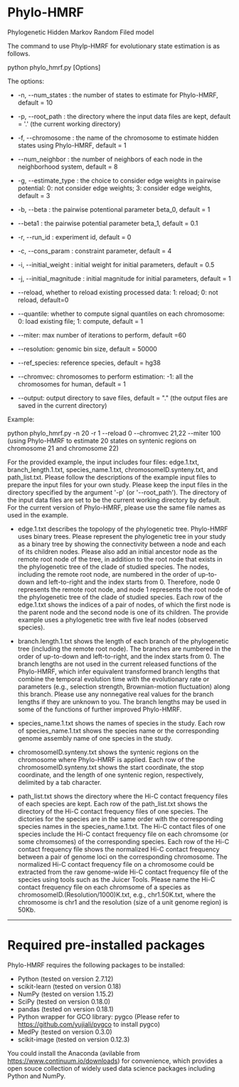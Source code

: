 # Phylo-HMRF

Phylogenetic Hidden Markov Random Filed model

The command to use Phylp-HMRF for evolutionary state estimation is as follows. 

python phylo_hmrf.py [Options]

The options:

- -n, --num_states : the number of states to estimate for Phylo-HMRF, default = 10

- -p, --root_path : the directory where the input data files are kept, default = '.' (the current working directory)

- -f, --chromosome : the name of the chromosome to estimate hidden states using Phylo-HMRF, default = 1

- --num_neighbor : the number of neighbors of each node in the neighborhood system, default = 8

- -g, --estimate_type : the choice to consider edge weights in pairwise potential: 0: not consider edge weights; 3: consider edge weights, default = 3

- -b, --beta : the pairwise potentional parameter beta_0, default = 1

- --beta1 : the pairwise potential parameter beta_1, default = 0.1

- -r, --run_id : experiment id, default = 0

- -c, --cons_param : constraint parameter, default = 4

- -i, --initial_weight : initial weight for initial parameters, default = 0.5

- -j, --initial_magnitude : initial magnitude for initial parameters, default = 1

- --reload, whether to reload existing processed data: 1: reload; 0: not reload, default=0

- --quantile: whether to compute signal quantiles on each chromosome: 0: load existing file; 1: compute, default = 1

- --miter: max number of iterations to perform, default =60

- --resolution: genomic bin size, default = 50000

- --ref_species: reference species, default = hg38

- --chromvec: chromosomes to perform estimation: -1: all the chromosomes for human, default = 1

- --output: output directory to save files, default = "." (the output files are saved in the current directory)

Example: 

python phylo_hmrf.py -n 20 -r 1 --reload 0 --chromvec 21,22 --miter 100 (using Phylo-HMRF to estimate 20 states on syntenic regions on chromosome 21 and chromosome 22)
    
For the provided example, the input includes four files: edge.1.txt, branch_length.1.txt, species_name.1.txt, chromosomeID.synteny.txt, and path_list.txt. Please follow the descriptions of the example input files to prepare the input files for your own study. Please keep the input files in the directory specified by the argument '-p' (or '--root_path'). The directory of the input data files are set to be the current working directory by default. For the current version of Phylo-HMRF, please use the same file names as used in the example.

- edge.1.txt describes the topolopy of the phylogenetic tree. Phylo-HMRF uses binary trees. Please represent the phylogenetic tree in your study as a binary tree by showing the connectivity between a node and each of its children nodes. Please also add an initial ancestor node as the remote root node of the tree, in addition to the root node that exists in the phylogenetic tree of the clade of studied species. The nodes, including the remote root node, are numbered in the order of up-to-down and left-to-right and the index starts from 0. Therefore, node 0 represents the remote root node, and node 1 represents the root node of the phylogenetic tree of the clade of studied species. Each row of the edge.1.txt shows the indices of a pair of nodes, of which the first node is the parent node and the second node is one of its children. The provide example uses a phylogenetic tree with five leaf nodes (observed species).

- branch.length.1.txt shows the length of each branch of the phylogenetic tree (including the remote root node). The branches are numbered in the order of up-to-down and left-to-right, and the index starts from 0. The branch lengths are not used in the current released functions of the Phylo-HMRF, which infer equivalent transformed branch lengths that combine the temporal evolution time with the evolutionary rate or parameters (e.g., selection strength, Brownian-motion fluctuation) along this branch. Please use any nonnegative real values for the branch lengths if they are unknown to you. The branch lengths may be used in some of the functions of further improved Phylo-HMRF. 

- species_name.1.txt shows the names of species in the study. Each row of species_name.1.txt shows the species name or the corresponding genome assembly name of one species in the study. 

- chromosomeID.synteny.txt shows the syntenic regions on the chromosome where Phylo-HMRF is applied. Each row of the chromosomeID.synteny.txt shows the start coordinate, the stop coordinate, and the length of one syntenic region, respectively, delimited by a tab character.

- path_list.txt shows the directory where the Hi-C contact frequency files of each species are kept. Each row of the path_list.txt shows the directory of the Hi-C contact frequency files of one species. The dictories for the species are in the same order with the corresponding species names in the species_name.1.txt. The Hi-C contact files of one species include the Hi-C contact frequency file on each chromsome (or some chromsomes) of the corresponding species. Each row of the Hi-C contact frequency file shows the normalized Hi-C contact frequency between a pair of genome loci on the corresponding chromosome. The normalized Hi-C contact frequency file on a chromosome could be extracted from the raw genome-wide Hi-C contact frequency file of the species using tools such as the Juicer Tools. Please name the Hi-C contact frequency file on each chromsome of a species as chromosomeID.(Resolution/1000)K.txt, e.g., chr1.50K.txt, where the chromosome is chr1 and the resolution (size of a unit genome region) is 50Kb.

************************************************************************************
# Required pre-installed packages
Phylo-HMRF requires the following packages to be installed:
- Python (tested on version 2.7.12)
- scikit-learn (tested on version 0.18)
- NumPy (tested on version 1.15.2)
- SciPy (tested on version 0.18.0)
- pandas (tested on version 0.18.1)
- Python wrapper for GCO library: pygco (Please refer to https://github.com/yujiali/pygco to install pygco)
- MedPy (tested on version 0.3.0)
- scikit-image (tested on version 0.12.3)

You could install the Anaconda (avilable from https://www.continuum.io/downloads) for convenience, which provides a open souce collection of widely used data science packages including Python and NumPy.



